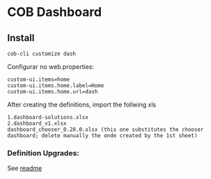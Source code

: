 # COB Dashboard

## Install

`cob-cli customize dash`

Configurar no web.properties:
```
custom-ui.items=home
custom-ui.items.home.label=Home
custom-ui.items.home.url=dash
```

After creating the definitions, import the follwing xls       
```
1.dashboard-solutions.xlsx
2.dashboard_v1.xlsx
dashboard_chooser_0.28.0.xlsx (this one substitutes the chooser dashboard; delete manually the onde created by the 1st sheet) 
```


### Definition Upgrades:

See [readme](./others/README.MD)
